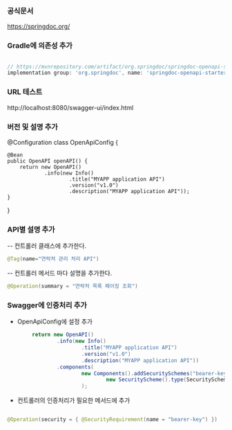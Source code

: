 ### 공식문서

https://springdoc.org/

### Gradle에 의존성 추가

```groovy

// https://mvnrepository.com/artifact/org.springdoc/springdoc-openapi-starter-webmvc-ui
implementation group: 'org.springdoc', name: 'springdoc-openapi-starter-webmvc-ui', version: '2.2.0'

```

### URL 테스트

http://localhost:8080/swagger-ui/index.html

### 버전 및 설명 추가

@Configuration
class OpenApiConfig {

    @Bean
    public OpenAPI openAPI() {
        return new OpenAPI()
                .info(new Info()
                        .title("MYAPP application API")
                        .version("v1.0")
                        .description("MYAPP application API"));
    }

}

### API별 설명 추가

-- 컨트롤러 클래스에 추가한다.

```java
@Tag(name="연락처 관리 처리 API")
```

-- 컨트롤러 메서드 마다 설명을 추가한다.

```java
@Operation(summary = "연락처 목록 페이징 조회")
```

### Swagger에 인증처리 추가

- OpenApiConfig에 설정 추가

```java
        return new OpenAPI()
                .info(new Info()
                        .title("MYAPP application API")
                        .version("v1.0")
                        .description("MYAPP application API"))
                .components(
                        new Components().addSecuritySchemes("bearer-key",
                                new SecurityScheme().type(SecurityScheme.Type.HTTP).scheme("bearer").bearerFormat("JWT"))
                        );
```

- 컨트롤러의 인증처리가 필요한 메서드에 추가

```java

@Operation(security = { @SecurityRequirement(name = "bearer-key") })

```
